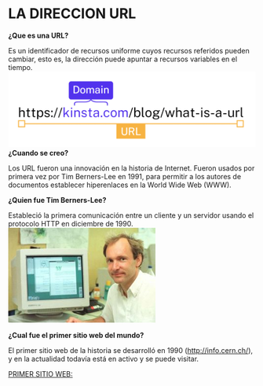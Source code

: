 

# LA DIRECCION URL
**¿Que es una URL?**

Es un identificador de recursos uniforme cuyos recursos referidos pueden cambiar, esto es, la dirección puede apuntar a recursos variables en el tiempo.
![Creador URL](https://github.com/100007821/SMX2_M8UF1A1_HistoriaWeb-1992-HistoriaURL-AlexNaranjo/blob/main/url-domain.png)
**¿Cuando se creo?**

Los URL fueron una innovación en la historia de Internet. Fueron usados por primera vez por Tim Berners-Lee en 1991, para permitir a los autores de documentos establecer hiperenlaces en la World Wide Web (WWW).

**¿Quien fue Tim Berners-Lee?**

Estableció la primera comunicación entre un cliente y un servidor usando el protocolo HTTP en diciembre de 1990.
![Creador URL](https://github.com/100007821/SMX2_M8UF1A1_HistoriaWeb-1992-HistoriaURL-AlexNaranjo/blob/main/creador%20URL%201.jpg)

**¿Cual fue el primer sitio web del mundo?**

El primer sitio web de la historia se desarrolló en 1990 (http://info.cern.ch/), y en la actualidad todavía está en activo y se puede visitar.

[PRIMER SITIO WEB:](http://info.cern.ch/)
